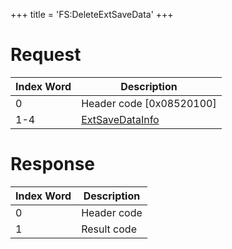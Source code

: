 +++
title = 'FS:DeleteExtSaveData'
+++

# Request

| Index Word | Description                                                       |
|------------|-------------------------------------------------------------------|
| 0          | Header code \[0x08520100\]                                        |
| 1-4        | [ExtSaveDataInfo](Filesystem_services#ExtSaveDataInfo "wikilink") |

# Response

| Index Word | Description |
|------------|-------------|
| 0          | Header code |
| 1          | Result code |
